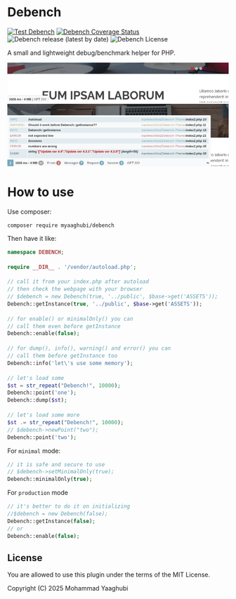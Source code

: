 # Debench
[![Test Debench](https://github.com/myaaghubi/Debench/actions/workflows/ci.yml/badge.svg)](https://github.com/myaaghubi/Debench/actions/workflows/ci.yml) [![Debench Coverage Status](https://coveralls.io/repos/github/myaaghubi/Debench/badge.svg?branch=main)](https://coveralls.io/github/myaaghubi/Debench?branch=main) ![Debench release (latest by date)](https://img.shields.io/github/v/release/myaaghubi/Debench) ![Debench License](https://img.shields.io/github/license/myaaghubi/Debench)

A small and lightweight debug/benchmark helper for PHP.

![myaaghubi/debench-debench-minimal](screenshot/screenshot-minimal.png)
![myaaghubi/debench-debench-fullsize](screenshot/screenshot-fullsize.png)

# How to use

Use composer:
```shell
composer require myaaghubi/debench
```
Then have it like:
```php
namespace DEBENCH;

require __DIR__ . '/vendor/autoload.php';

// call it from your index.php after autoload 
// then check the webpage with your browser
// $debench = new Debench(true, '../public', $base->get('ASSETS'));
Debench::getInstance(true, '../public', $base->get('ASSETS'));

// for enable() or minimalOnly() you can 
// call them even before getInstance
Debench::enable(false);

// for dump(), info(), warning() and error() you can 
// call them before getInstance too
Debench::info('let\'s use some memory');

// let's load some
$st = str_repeat("Debench!", 10000);
Debench::point('one');
Debench::dump($st);

// let's load some more
$st .= str_repeat("Debench!", 10000);
// $debench->newPoint("two");
Debench::point('two');
```
For `minimal` mode:
```php
// it is safe and secure to use
// $debench->setMinimalOnly(true);
Debench::minimalOnly(true);
```
For `production` mode
```php
// it's better to do it on initializing
//$debench = new Debench(false);
Debench::getInstance(false);
// or
Debench::enable(false);
```

## License

You are allowed to use this plugin under the terms of the MIT License.

Copyright (C) 2025 Mohammad Yaaghubi